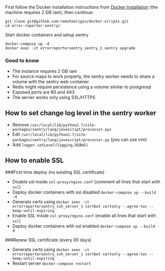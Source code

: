 
First follow the Docker installation instructions from [Docker Installation](../docker-installation.md) (the machine requires 2 GB ram), then continue:

    git clone git@github.com:remoteorigin/docker-scripts.git
    cd error-reporter-sentry/

Start docker containers and setup sentry

    docker-compose up -d
    docker exec -it errorreportersentry_sentry_1 sentry upgrade

### Good to know

- The instance requires 2 GB ram
- For source maps to work properly, the sentry worker needs to share a volume with the sentry web container
- Redis might require persistence using a volume similar to postgresql
- Exposed ports are 80 and 443
- The server works only using SSL/HTTPS

## How to set change log level in the sentry worker

- Remove  `/usr/local/lib/python2.7/site-packages/sentry/lang/javascript/processor.pyc`
- Edit `/usr/local/lib/python2.7/site-packages/sentry/lang/javascript/processor.py` (you can use vim)
- Add `logger.setLevel(logging.DEBUG)`

## How to enable SSL

###First time deploy (no existing SSL certificate)

- Disable ssl inside `ssl-proxy/nginx.conf` (comment all lines that start with `ssl`)
- Deploy docker containers with ssl disabled `docker-compose up --build -d`
- Generate certs using `docker exec -it errorreportersentry_ssh_server_1 certbot certonly --agree-tos --keep-until-expiring`
- Enable SSL inside `ssl-proxy/nginx.conf` (enable all lines that start with `ssl`)
- Deploy docker containers with ssl enabled `docker-compose up --build -d`


###Renew SSL certificate (every 90 days)

- Generate certs using `docker exec -it errorreportersentry_ssh_server_1 certbot certonly --agree-tos --keep-until-expiring`
- Restart server `docker-compose restart`
